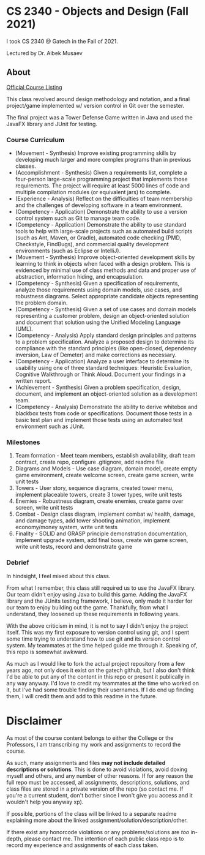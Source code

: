 # CS 2340 - Objects and Design (Fall 2021)
I took CS 2340 @ Gatech in the Fall of 2021.

Lectured by Dr. Aibek Musaev

## About
[Official Course Listing](https://oscar.gatech.edu/bprod/bwckctlg.p_disp_course_detail?cat_term_in=202408&subj_code_in=CS&crse_numb_in=2340)

This class revolved around design methodology and notation, and a final project/game implemented w/ version control in Git over the semester.

The final project was a Tower Defense Game written in Java and used the JavaFX library and JUnit for testing.

### Course Curriculum
- (Movement - Synthesis) Improve existing programming skills by developing much larger and more complex programs than in previous classes.
- (Accomplishment - Synthesis) Given a requirements list, complete a four-person large-scale programming project that implements those requirements. The project will require at least 5000 lines of code and multiple compilation modules (or equivalent jars) to complete.
- (Experience - Analysis) Reflect on the difficulties of team membership and the challenges of developing software in a team environment.
- (Competency - Application) Demonstrate the ability to use a version control system such as Git to manage team code.
- (Competency - Application) Demonstrate the ability to use standard tools to help with large-scale projects such as automated build scripts (such as Ant, Maven, or Gradle), automated code checking (PMD, Checkstyle, FindBugs), and commercial quality development environments (such as Eclipse or IntelliJ).
- (Movement - Synthesis) Improve object-oriented development skills by learning to think in objects when faced with a design problem. This is evidenced by minimal use of class methods and data and proper use of abstraction, information hiding, and encapsulation.
- (Competency - Synthesis) Given a specification of requirements, analyze those requirements using domain models, use cases, and robustness diagrams. Select appropriate candidate objects representing the problem domain.
- (Competency - Synthesis) Given a set of use cases and domain models representing a customer problem, design an object-oriented solution and document that solution using the Unified Modeling Language (UML).
- (Competency - Analysis) Apply standard design principles and patterns to a problem specification. Analyze a proposed design to determine its compliance with the standard principles (like open-closed, dependency inversion, Law of Demeter) and make corrections as necessary.
- (Competency - Application) Analyze a user interface to determine its usability using one of three standard techniques: Heuristic Evaluation, Cognitive Walkthrough or Think Aloud.  Document your findings in a written report.
- (Achievement - Synthesis) Given a problem specification, design, document, and implement an object-oriented solution as a development team.
- (Competency - Analysis) Demonstrate the ability to derive whitebox and blackbox tests from code or specifications. Document those tests in a basic test plan and implement those tests using an automated test environment such as JUnit.

### Milestones
1. Team formation - Meet team members, establish availability, draft team contract, create repo, configure .gitignore, add readme file
2. Diagrams and Models - Use case diagram, domain model, create empty game environment, create welcome screen, create game screen, write unit tests
3. Towers - User story, sequence diagrams, created tower menu, implement placeable towers, create 3 tower types, write unit tests
4. Enemies - Robustness diagram, create enemies, create game over screen, write unit tests
5. Combat - Design class diagram, implement combat w/ health, damage, and damage types, add tower shooting animation, implement economy/money system, write unit tests
6. Finality - SOLID and GRASP principle demonstration documentation, implement upgrade system, add final boss, create win game screen, write unit tests, record and demonstrate game
### Debrief

In hindsight, I feel mixed about this class.

From what I remember, this class still required us to use the JavaFX library. Our team didn't enjoy using Java to build this game. Adding the JavaFX library and the JUnits testing framework, I believe, only made it harder for our team to enjoy building out the game. 
Thankfully, from what I understand, they loosened up these requirements in following years.

With the above criticism in mind, it is not to say I didn't enjoy the project itself. This was my first exposure to version control using git, and I spent some time trying to understand how to use git and its version control system. My teammates at the time helped guide me through it. Speaking of, this repo is somewhat awkward. 

As much as I would like to fork the actual project repository from a few years ago, not only does it exist on the gatech github, but I also don't think I'd be able to put any of the content in this repo or present it publically in any way anyway. I'd love to credit my teammates at the time who worked on it, but I've had some trouble finding their usernames. If I do end up finding them, I will credit them and add to this readme in the future.

# Disclaimer
As most of the course content belongs to either the College or the Professors, I am transcribing my work and assignments to record the course.

As such, many assignments and files **may not include detailed descriptions or solutions**. This is done to avoid violations, avoid doxing myself and others, and any number of other reasons. If for any reason the full repo must be accessed, all assignments, descriptions, solutions, and class files are stored in a private version of the repo (so contact me. If you're a current student, don't bother since I won't give you access and it wouldn't help you anyway xp).

If possible, portions of the class will be linked to a separate readme explaining more about the linked assignment/solution/description/other.

If there exist any honorcode violations or any problems/solutions are *too* in-depth, please contact me. The intention of each public class repo is to record my experience and assignments of each class taken.

